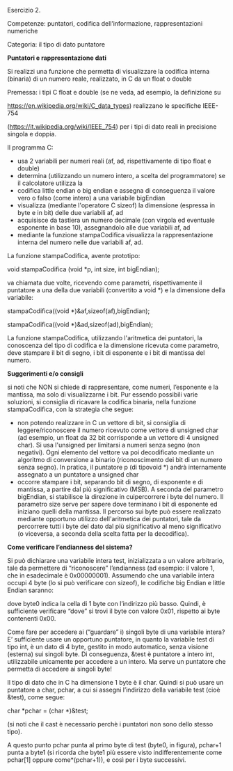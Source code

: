 Esercizio 2.

Competenze: puntatori, codifica dell’informazione, rappresentazioni numeriche

Categoria: il tipo di dato puntatore

**Puntatori e rappresentazione dati**

Si realizzi una funzione che permetta di visualizzare la codifica interna (binaria) di un numero reale,
realizzato, in C da un float o double

Premessa: i tipi C float e double (se ne veda, ad esempio, la definizione su

https://en.wikipedia.org/wiki/C_data_types) realizzano le specifiche IEEE-754

(https://it.wikipedia.org/wiki/IEEE_754) per i tipi di dato reali in precisione singola e doppia.

Il programma C:

- usa 2 variabili per numeri reali (af, ad, rispettivamente di tipo float e double)
- determina (utilizzando un numero intero, a scelta del programmatore) se il calcolatore utilizza la
- codifica little endian o big endian e assegna di conseguenza il valore vero o falso (come intero) a
  una variabile bigEndian
- visualizza (mediante l'operatore C sizeof) la dimensione (espressa in byte e in bit) delle due
  variabili af, ad
- acquisisce da tastiera un numero decimale (con virgola ed eventuale esponente in base 10),
  assegnandolo alle due variabili af, ad
- mediante la funzione stampaCodifica visualizza la rappresentazione interna del numero nelle due
  variabili af, ad.

La funzione stampaCodifica, avente prototipo:

void stampaCodifica (void *p, int size, int bigEndian);

va chiamata due volte, ricevendo come parametri, rispettivamente il puntatore a una della due variabili
(convertito a void *) e la dimensione della variabile:

stampaCodifica((void *)&af,sizeof(af),bigEndian);

stampaCodifica((void *)&ad,sizeof(ad),bigEndian);

La funzione stampaCodifica, utilizzando l'aritmetica dei puntatori, la conoscenza del tipo di codifica
e la dimensione ricevuta come parametro, deve stampare il bit di segno, i bit di esponente e i bit di
mantissa del numero.

**Suggerimenti e/o consigli**

si noti che NON si chiede di rappresentare, come numeri, l’esponente e la mantissa, ma solo di
visualizzarne i bit. Pur essendo possibili varie soluzioni, si consiglia di ricavare la codifica
binaria, nella funzione stampaCodifica, con la strategia che segue:

- non potendo realizzare in C un vettore di bit, si consiglia di leggere/riconoscere il numero
  ricevuto come vettore di unsigned char (ad esempio, un float da 32 bit corrisponde a un vettore di
  4 unsigned char). Si usa l'unsigned per limitarsi a numeri senza segno (non negativi). Ogni elemento
  del vettore va poi decodificato mediante un algoritmo di conversione a binario (riconoscimento dei
  bit di un numero senza segno). In pratica, il puntatore p (di tipovoid *) andrà internamente
  assegnato a un puntatore a unsigned char
- occorre stampare i bit, separando bit di segno, di esponente e di mantissa, a partire dal più
  significativo (MSB). A seconda del parametro bigEndian, si stabilisce la direzione in cuipercorrere
  i byte del numero. Il parametro size serve per sapere dove terminano i bit di esponente ed iniziano
  quelli della mantissa. Il percorso sui byte può essere realizzato mediante opportuno utilizzo
  dell'aritmetica dei puntatori, tale da percorrere tutti i byte del dato dal più significativo al
  meno significativo (o viceversa, a seconda della scelta fatta per la decodifica).

**Come verificare l’endianness del sistema?**

Si può dichiarare una variabile intera test, inizializzata a un valore arbitrario, tale da permettere
di “riconoscere” l’endianness (ad esempio: il valore 1, che in esadecimale è 0x00000001). Assumendo
che una variabile intera occupi 4 byte (lo si può verificare con sizeof), le codifiche big Endian e
little Endian saranno:

dove byte0 indica la cella di 1 byte con l’indirizzo più basso. Quindi, è sufficiente verificare
“dove” si trovi il byte con valore 0x01, rispetto ai byte contenenti 0x00.

Come fare per accedere ai (“guardare” i) singoli byte di una variabile intera? E’ sufficiente usare
un opportuno puntatore, in quanto la variabile test di tipo int, è un dato di 4 byte, gestito in modo
automatico, senza visione (esterna) sui singoli byte. Di conseguenza, &test è puntatore a intero int,
utilizzabile unicamente per accedere a un intero. Ma serve un puntatore che permetta di accedere ai
singoli byte!

Il tipo di dato che in C ha dimensione 1 byte è il char. Quindi si può usare un puntatore a char,
pchar, a cui si assegni l’indirizzo della variabile test (cioè &test), come segue:

char *pchar = (char *)&test;

(si noti che il cast è necessario perchè i puntatori non sono dello stesso tipo).

A questo punto pchar punta al primo byte di test (byte0, in figura), pchar+1 punta a byte1 (si ricorda
che byte1 più essere visto indifferentemente come pchar[1] oppure come*(pchar+1)), e così per i byte
successivi.
